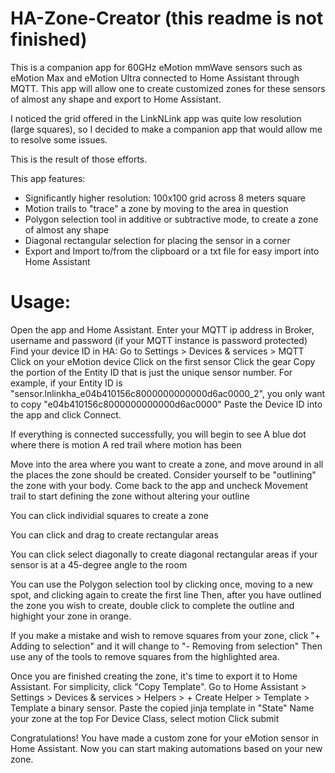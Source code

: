 # HA-Zone-Creator (this readme is not finished)

This is a companion app for 60GHz eMotion mmWave sensors such as eMotion Max and eMotion Ultra connected to Home Assistant through MQTT. This app will allow one to create customized zones for these sensors of almost any shape and export to Home Assistant.

I noticed the grid offered in the LinkNLink app was quite low resolution (large squares), so I decided to make a companion app that would allow me to resolve some issues.

This is the result of those efforts.

This app features:
* Significantly higher resolution: 100x100 grid across 8 meters square
* Motion trails to "trace" a zone by moving to the area in question
* Polygon selection tool in additive or subtractive mode, to create a zone of almost any shape
* Diagonal rectangular selection for placing the sensor in a corner
* Export and Import to/from the clipboard or a txt file for easy import into Home Assistant

# Usage:
Open the app and Home Assistant.
Enter your MQTT ip address in Broker, username and password (if your MQTT instance is password protected)
Find your device ID in HA:
  Go to Settings > Devices & services > MQTT
  Click on your eMotion device
  Click on the first sensor
  Click the gear
  Copy the portion of the Entity ID that is just the unique sensor number. For example, if your Entity ID is "sensor.lnlinkha_e04b410156c8000000000000d6ac0000_2", you only want to copy "e04b410156c8000000000000d6ac0000"
Paste the Device ID into the app and click Connect.

If everything is connected successfully, you will begin to see
  A blue dot where there is motion
  A red trail where motion has been

Move into the area where you want to create a zone, and move around in all the places the zone should be created.
Consider yourself to be "outlining" the zone with your body.
Come back to the app and uncheck Movement trail to start defining the zone without altering your outline

You can click individial squares to create a zone

You can click and drag to create rectangular areas

You can click select diagonally to create diagonal rectangular areas if your sensor is at a 45-degree angle to the room

You can use the Polygon selection tool by clicking once, moving to a new spot, and clicking again to create the first line
Then, after you have outlined the zone you wish to create, double click to complete the outline and highight your zone in orange.

If you make a mistake and wish to remove squares from your zone, click "+ Adding to selection" and it will change to "- Removing from selection"
Then use any of the tools to remove squares from the highlighted area.

Once you are finished creating the zone, it's time to export it to Home Assistant.
For simplicity, click "Copy Template".
Go to Home Assistant > Settings > Devices & services > Helpers > + Create Helper > Template > Template a binary sensor.
Paste the copied jinja template in "State"
Name your zone at the top
For Device Class, select motion
Click submit

Congratulations! You have made a custom zone for your eMotion sensor in Home Assistant. Now you can start making automations based on your new zone.
